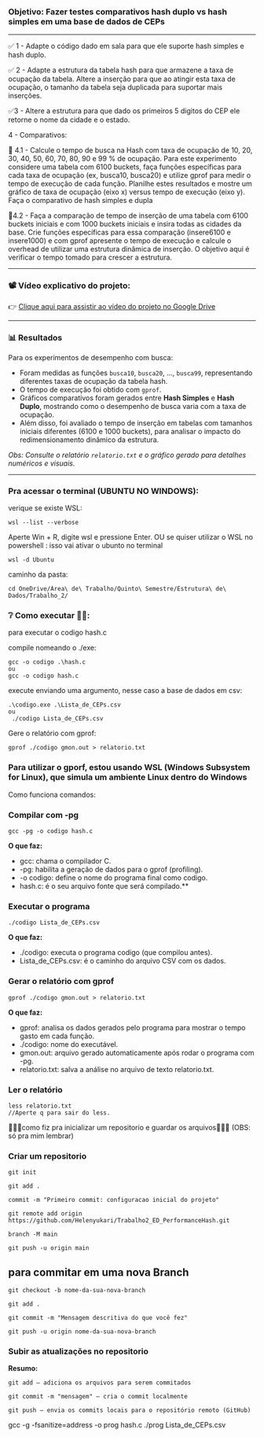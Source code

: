 ###  Objetivo:  Fazer testes comparativos hash duplo vs hash simples em uma base de dados de CEPs
---
✅ 1 - Adapte o código dado em sala para que ele suporte hash simples e hash duplo.

✅ 2 - Adapte a estrutura da tabela hash para que armazene a taxa de ocupação da tabela. Altere a inserção para que ao atingir esta taxa de ocupação, o tamanho da tabela seja duplicada para suportar mais inserções. 

✅3 - Altere a estrutura para que dado os primeiros 5 digitos do CEP ele retorne o nome da cidade e o estado.

4 - Comparativos:

🔄 4.1 - Calcule o tempo de busca na Hash com taxa de ocupação de 10, 20, 30, 40, 50, 60, 70, 80, 90 e 99 % de ocupação.  Para este experimento considere uma tabela com 6100 buckets, faça funções específicas para cada taxa de ocupação (ex, busca10, busca20) e utilize gprof para medir o tempo de execução de cada função. Planilhe estes resultados e mostre um gráfico de taxa de ocupação (eixo x) versus tempo de execução (eixo y). Faça o comparativo de hash simples e dupla

 🔄4.2  - Faça a comparação de tempo de inserção de uma tabela com 6100 buckets iniciais  e com 1000 buckets iniciais e insira todas as cidades da base. Crie funções específicas para essa comparação (insere6100 e insere1000) e  com gprof apresente o tempo de execução e calcule o overhead de utilizar uma estrutura dinâmica de inserção. O objetivo aqui é verificar o tempo tomado para crescer a estrutura.

---

### 📽️ Vídeo explicativo do projeto:

👉 [Clique aqui para assistir ao vídeo do projeto no Google Drive](https://drive.google.com/drive/folders/1gLSK5x1xYvD9YQbqhaOShruLRPdax1_X?usp=sharing)

---

### 📊 Resultados

Para os experimentos de desempenho com busca:

- Foram medidas as funções `busca10`, `busca20`, ..., `busca99`, representando diferentes taxas de ocupação da tabela hash.
- O tempo de execução foi obtido com `gprof`.
- Gráficos comparativos foram gerados entre **Hash Simples** e **Hash Duplo**, mostrando como o desempenho de busca varia com a taxa de ocupação.
- Além disso, foi avaliado o tempo de inserção em tabelas com tamanhos iniciais diferentes (6100 e 1000 buckets), para analisar o impacto do redimensionamento dinâmico da estrutura.

*Obs: Consulte o relatório `relatorio.txt` e o gráfico gerado para detalhes numéricos e visuais.*

---

### Pra acessar o terminal (UBUNTU NO WINDOWS):

verique se existe WSL:

    wsl --list --verbose
    
Aperte Win + R, digite wsl e pressione Enter.
    OU se quiser utilizar o WSL no powershell :
  isso vai ativar o ubunto no terminal

    wsl -d Ubuntu

  caminho da pasta:
    
    cd OneDrive/Área\ de\ Trabalho/Quinto\ Semestre/Estrutura\ de\ Dados/Trabalho_2/

### ❔ Como executar  👩‍💻:

para executar o codigo hash.c


compile nomeando o ./exe:

    gcc -o codigo .\hash.c 
    ou
    gcc -o codigo hash.c 

execute enviando uma argumento, nesse caso a base de dados em csv:

    .\codigo.exe .\Lista_de_CEPs.csv
    ou
     ./codigo Lista_de_CEPs.csv 


Gere o relatório com gprof:
 
    gprof ./codigo gmon.out > relatorio.txt


### Para utilizar o **gporf**, estou usando WSL (Windows Subsystem for Linux), que simula um ambiente Linux dentro do Windows

Como funciona comandos:

### Compilar com -pg

    gcc -pg -o codigo hash.c

  **O que faz:**
  * gcc: chama o compilador C.
  * -pg: habilita a geração de dados para o gprof (profiling).
  * -o codigo: define o nome do programa final como codigo.
  * hash.c: é o seu arquivo fonte que será compilado.**



### Executar o programa

    ./codigo Lista_de_CEPs.csv

   **O que faz:**

  * ./codigo: executa o programa codigo (que compilou antes).
  * Lista_de_CEPs.csv: é o caminho do arquivo CSV com os dados.
  
### Gerar o relatório com gprof 

    gprof ./codigo gmon.out > relatorio.txt

  **O que faz:**

  * gprof: analisa os dados gerados pelo programa para mostrar o tempo gasto em cada função.
  * ./codigo: nome do executável.
  * gmon.out: arquivo gerado automaticamente após rodar o programa com -pg.
  * relatorio.txt: salva a análise no arquivo de texto relatorio.txt.

### Ler o relatório

    less relatorio.txt
    //Aperte q para sair do less.
    


 🐙🐙🐙como fiz pra inicializar um repositorio e guardar os arquivos🐙🐙🐙 (OBS: só pra mim lembrar)

 ### Criar um repositorio 
    git init

    git add .

    commit -m "Primeiro commit: configuracao inicial do projeto"

    git remote add origin https://github.com/Helenyukari/Trabalho2_ED_PerformanceHash.git

    branch -M main
    
    git push -u origin main

  ## para commitar em uma nova Branch

    git checkout -b nome-da-sua-nova-branch

    git add .

    git commit -m "Mensagem descritiva do que você fez"

    git push -u origin nome-da-sua-nova-branch

  ### Subir as atualizações no repositorio

  **Resumo:**

    git add — adiciona os arquivos para serem commitados

    git commit -m "mensagem" — cria o commit localmente

    git push — envia os commits locais para o repositório remoto (GitHub)




 gcc -g -fsanitize=address -o prog hash.c
 ./prog Lista_de_CEPs.csv
